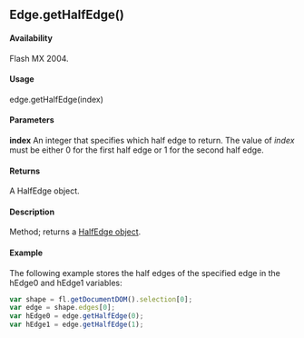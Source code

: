 ## Edge.getHalfEdge()

#### Availability

Flash MX 2004.

#### Usage

edge.getHalfEdge(index)

#### Parameters

**index** An integer that specifies which half edge to return. The value of *index* must be either 0 for the first half edge or 1 for the second half edge.

#### Returns

A HalfEdge object.

#### Description

Method; returns a [HalfEdge object](../HalfEdge_object/halfEdge_summary.md).

#### Example

The following example stores the half edges of the specified edge in the hEdge0 and hEdge1 variables:
```javascript
var shape = fl.getDocumentDOM().selection[0];
var edge = shape.edges[0];
var hEdge0 = edge.getHalfEdge(0);
var hEdge1 = edge.getHalfEdge(1);

```